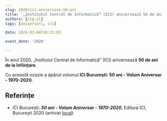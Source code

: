 ```yaml
---
slug: 2020/ici-aniversare-50-ani
title: '„Institutul Central de Informatică” (ICI) aniversează 50 de ani de la înființare'
authors: [ilg-ul]
tags: [aniversari, ici]

date: 2024-03-04T10:31:03

event_date: '2020'

---
```


În anul 2020, „Institutul Central de Informatică” (ICI) aniversează **50 de ani de la înființare**.

<!-- truncate -->

Cu această ocazie a apărut volumul **ICI București: 50 ani - Volum Aniversar - 1970-2020**.

## Referințe

- ICI București: _**50 ani - Volum Aniversar - 1970-2020**_, Editura ICI, București 2020  (arhivat [local](https://cronica-it.github.io/arhiva/#2020))
